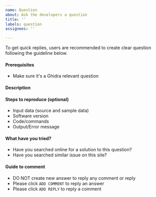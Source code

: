 ```yaml
---
name: Question
about: Ask the developers a question
title: ''
labels: question
assignees: ''

---
```


To get quick replies, users are recommended to create clear question following the guideline below.

#### Prerequisites

- Make sure it's a Ghidra relevant question

#### Description

#### Steps to reproduce (optional)

- Input data (source and sample data)
- Software version
- Code/commands
- Output/Error message

#### What have you tried?

- Have you searched online for a solution to this question?
- Have you searched similar issue on this site?

#### Guide to comment

- DO NOT create new answer to reply any comment or reply
- Please click `ADD COMMENT` to reply an answer
- Please click `ADD REPLY` to reply a comment

